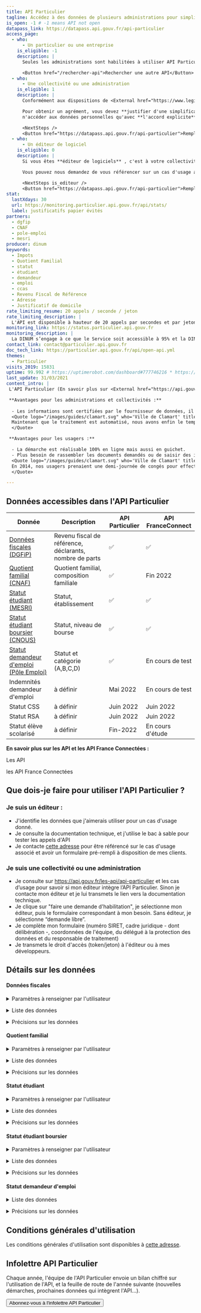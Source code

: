 ```yaml
---
title: API Particulier
tagline: Accédez à des données de plusieurs administrations pour simplifier les démarches de vos usagers (revenu fiscal de référence, quotient familial, statut demandeur d’emploi, statut étudiant et étudiant boursier...)
is_open: -1 # -1 means API not open
datapass_link: https://datapass.api.gouv.fr/api-particulier
access_page:
  - who:
      - Un particulier ou une entreprise
    is_eligible: -1
    description: |
      Seules les administrations sont habilitées à utiliser API Particulier.

      <Button href="/rechercher-api">Rechercher une autre API</Button>
  - who:
      - Une collectivité ou une administration
    is_eligible: 1
    description: |
      Conformément aux dispositions de <External href="https://www.legifrance.gouv.fr/affichCodeArticle.do?cidTexte=LEGITEXT000031366350&idArticle=LEGIARTI000031367412&dateTexte=&categorieLien=cid">l'article L114-8</External> du *code des relations entre le public et l'administration*, seules les administrations sont habilitées à échanger entre elles des informations ou données strictement nécessaires pour traiter une démarche.

      Pour obtenir un agrément, vous devez **justifier d'une simplification pour les citoyens**, et vous engager à
      n'accéder aux données personnelles qu'avec **l'accord explicite** de l'usager.

      <NextSteps />
      <Button href="https://datapass.api.gouv.fr/api-particulier">Remplir une demande</Button>
  - who:
      - Un éditeur de logiciel
    is_eligible: 0
    description: |
      Si vous êtes **éditeur de logiciels** , c'est à votre collectivité ou administration de faire sa demande d'habilitation vous pouvez remplir une demande d’habilitation à l’API Particulier, dans le cadre de <External href="https://www.legifrance.gouv.fr/affichCodeArticle.do?cidTexte=LEGITEXT000031366350&idArticle=LEGIARTI000031367412&dateTexte=&categorieLien=cid">l'article L114-8</External> du *code des relations entre le public et l'administration*.

      Vous pouvez nous demandez de vous référencer sur un cas d'usage afin de proposer des formulaires pré-remplis et ainsi simplifier l'expérience de vos clients.

      <NextSteps is_editeur />
      <Button href="https://datapass.api.gouv.fr/api-particulier">Remplir une demande</Button>
stat:
  lastXdays: 30
  url: https://monitoring.particulier.api.gouv.fr/api/stats/
  label: justificatifs papier évités
partners:
  - dgfip
  - CNAF
  - pole-emploi
  - mesri
producer: dinum
keywords:
  - Impots
  - Quotient Familial
  - statut
  - étudiant
  - demandeur
  - emploi
  - ccas
  - Revenu Fiscal de Référence
  - Adresse
  - Justificatif de domicile
rate_limiting_resume: 20 appels / seconde / jeton
rate_limiting_description: |
  L'API est disponible à hauteur de 20 appels par secondes et par jetons d'accès.
monitoring_link: https://status.particulier.api.gouv.fr
monitoring_description: |
  La DINUM s’engage à ce que le Service soit accessible à 95% et la DINUM s’engage à améliorer progressivement ce rendement.
contact_link: contact@particulier.api.gouv.fr
doc_tech_link: https://particulier.api.gouv.fr/api/open-api.yml
themes:
  - Particulier
visits_2019: 15831
uptime: 99.992 # https://uptimerobot.com/dashboard#777746216 * https://uptimerobot.com/dashboard#778826562 / 2
last_update: 31/03/2021
content_intro: |
 L'API Particulier (En savoir plus sur <External href="https://api.gouv.fr/guides/api-definition">les API</External>) est un bouquet de données proposé pour simplifier les démarches administratives. L'API Particulier permet d'obtenir une multitude de données provenant d'administration différentes dans le cadre de démarches en ligne (appelée aussi formulaires en ligne ou téléservices). Un usage dans les logiciels métiers est aussi possible. 

 **Avantages pour les administrations et collectivités :** 
 
  - Les informations sont certifiées par le fournisseur de données, il n'y a plus de saisie des données à effectuer.
  <Quote logo="/images/guides/clamart.svg" who='Ville de Clamart' title='Aurélie Coutant, directrice de la relation usagers'>
  Maintenant que le traitement est automatisé, nous avons enfin le temps de mieux accompagner les usagers en difficulté, de leur expliquer plus largement les prestations auxquelles ils peuvent avoir accès.
  </Quote>

 **Avantages pour les usagers :**

  - La démarche est réalisable 100% en ligne mais aussi en guichet.
  - Plus besoin de rassembler les documents demandés ou de saisir des informations déjà connues de l'administration.
  <Quote logo="/images/guides/clamart.svg" who='Ville de Clamart' title='Simon-Pierre Chalvidan, directeur général adjoint des services'>
  En 2014, nos usagers prenaient une demi-journée de congés pour effectuer leurs démarches en mairie. Aujourd'hui, ils les effectuent en ligne en 5 minutes.
  </Quote>

---
```


## Données accessibles dans l'API Particulier

  | Donnée | Description | API Particulier | API FranceConnect |
  |---------------------|---------------------------------------------- |------------------- |--------------------------- |
  | [Données fiscales (DGFiP)](/les-api/api-particulier#donnees-fiscales)    | Revenu fiscal de référence, déclarants, nombre de parts  | ✅      | ✅                    |   
  | [Quotient familial (CNAF)](/les-api/api-particulier#quotient-familial)  | Quotient familial, composition familiale          | ✅                      | Fin 2022                   |
  | [Statut étudiant (MESRI)](/les-api/api-particulier#statut-etudiant)  | Statut, établissement | ✅                      | ✅                         |
  | [Statut étudiant boursier (CNOUS)](#statut-etudiant-boursier)| Statut, niveau de bourse                                     | ✅      | ✅                         |
  | [Statut demandeur d'emploi (Pôle Emploi)](/les-api/api-particulier#statut-demandeur-demploi)| Statut et catégorie (A,B,C,D)      | ✅                      | En cours de test          |
  | Indemnités demandeur d'emploi | à définir | Mai 2022               | En cours de test          |
  | Statut CSS                 | à définir | Juin 2022               | Juin 2022                 |
  | Statut RSA                 | à définir | Juin 2022               | Juin 2022                 |
  | Statut élève scolarisé      | à définir | Fin-2022                | En cours d'étude          |

  **En savoir plus sur les API et les API France Connectées :**

  <External href="https://api.gouv.fr/guides/api-definition"> Les API </External> 

  <External href="https://api.gouv.fr/guides/api-franceconnectees"> les API France Connectées </External> 


## Que dois-je faire pour utiliser l'API Particulier ?

### Je suis un éditeur :

- J'identifie les données que j'aimerais utiliser pour un cas d'usage donné.
- Je consulte la documentation technique, et j'utilise le bac à sable pour tester les appels d'API
- Je contacte [cette adresse](https://api.gouv.fr/parcours-client?source=preFooter) pour être référencé sur le cas d'usage associé et avoir un formulaire pré-rempli à disposition de mes clients.

### Je suis une collectivité ou une administration

- Je consulte sur https://api.gouv.fr/les-api/api-particulier et les cas d’usage pour savoir si mon éditeur intègre l’API Particulier. Sinon je contacte mon éditeur et je lui transmets le lien vers la documentation technique.
- Je clique sur "faire une demande d'habilitation", je sélectionne mon éditeur, puis le formulaire correspondant à mon besoin. Sans éditeur, je sélectionne “demande libre”.
- Je complète mon formulaire (numéro SIRET, cadre juridique - dont délibération -, coordonnées de l'équipe, du délégué à la protection des données et du responsable de traitement)
- Je transmets le droit d'accès (token/jeton) à l'éditeur ou à mes développeurs.

## Détails sur les données

#### Données fiscales

<details>
    <summary>Paramètres à renseigner par l'utilisateur</summary>
Informations à saisir par l'utilisateur (secrets) : Numéro fiscal propre à chaque citoyen (identifiant numérique de 13 chiffres), et Référence de l'avis fiscal (identifiant alphanumérique de 13 caractères) - 14 si dégrèvement -)
</details>

<p>

<details>
   <summary>Liste des données</summary>
| Donnée                       | Description                                                                                        |
| ---------------------------- | -------------------------------------------------------------------------------------------------- |
| Etat civil du /des déclarant(s)   | Nom, nom de naissance, prénom(s), date de naissance            |
| Échéances de l'avis d'imposition  | Date de recouvrement, date d'établissement                            |
| Situation du foyer fiscal  | Adresse, année de déclaration, nombre de parts, nombre de personnes à charge, situation de famille  |
| Agrégats fiscaux   | Revenu brut global, revenu imposable, impôt sur le revenu net avant corrections, montant de l'impôt, revenu fiscal de référence, année de l'impôt, année des revenus   |


</details>

<p>

<details>
   <summary>Précisions sur les données</summary>

⚠️ Attention : si vous comptez utiliser uniquement les données de la DGFIP, il convient d'utiliser l'API [impôt particulier](https://api.gouv.fr/les-api/impot-particulier)

**Données complémentaires**

Erreur correctif : ce scope complémentaire indique si un correctif plus récent que l'avis recherché est disponible.

Situation partielle : ce scope retourne une réponse dans un foyer marié ou pacsé, quand un décès d'un des contribuables affiche les données de l’avis avec l’indication « situation partielle ». Les références de l’autre avis sont donc nécessaires pour le consulter.

**Périmètre**

Seules les données des deux dernières années sont disponibles. Par exemple en 2022, il n'est pas possible d'obtenir de données sur l'année 2020.

Les déclarants du foyer fiscal sont la(le) contribuable elle(lui)-même et le(la) conjoint(e) ou partenaire de Pacs.

L’Adresse est celle connue au 1er janvier de l’année d’imposition (exemple au 1er janvier 2022 pour les revenus de 2021).
</details>

#### Quotient familial

<details>
    <summary>Paramètres à renseigner par l'utilisateur</summary>
Informations à saisir par l'utilisateur (secrets) : Numéro d'allocataire et Code postal
</details>

<p>

<details>
   <summary>Liste des données</summary>
| Donnée                       | Description                                                                                        |
| ---------------------------- | -------------------------------------------------------------------------------------------------- |
| Quotient familial            | Le quotient familial (QF) du mois précédent pour la famille                                        |
| Composition familiale        | Liste des parents et des enfants de la famille (avec nom, prénoms, date de naissance).             |
| Adresse                      | L'adresse structurée détenue par la CAF                                                            |


</details>

<p>

<details>
   <summary>Précisions sur les données</summary>
Le quotient familial retourné par l'API est celui du mois de référence qui est M-1 (M= mois de l’appel).
S’il n’y a pas de quotient familial calculé pour cette période de référence, l'API ne restituera pas de quotient familial.

Les données de l’API Particulier ne permettent pas encore de calculer les tarifs en établissement d'accueil du jeune enfant (crèche, multi-accueil, halte-garderie…).

-> Le Quotient  Familial CAF est revu à chaque changement de situation familiale et/ou professionelle. Il prend en compte 1/12e du revenue imposable de l’année N-2 + les Prestations familiales du mois de référence divisés par le nombre de parts fiscales du foyer. Le Quotient Familiale « DGFIP » est calculé au moment de la déclaration de revenus. Il divise le revenue imposable de l’année N-1 par le nombre de part fiscale du foyer.


</details>

#### Statut étudiant

<details>
    <summary>Paramètres à renseigner par l'utilisateur</summary>
Informations à saisir par l'utilisateur (secrets) : Identifiant National Étudiant et Etat civil (nom, prénom, date de naissance, sexe et lieu de naissance)
</details>

<p>

<details>
   <summary>Liste des données</summary>
| Donnée                             | Description                                                                   |
| ---------------------------------- | ----------------------------------------------------------------------------- |
| INE                                | Identifiant national de l'étudiant                                            |
| Inscriptions en formation continue | Permet d’interroger les données des étudiants en formation continue. Données : date de début, de fin d'inscription, et code COG de la commune du lieu d'étude.    |
| Inscriptions en formation initiale | Permet d’interroger les données des étudiants en formation initiale. Données : dates de début, fin d'inscription et code COG de la commune du lieu d'étude.     |
| Admissions                         | Limite la recherche aux seuls étudiants admis (non-inscrits).                  |
| Etablissement                      | Le ou les établissements (nom et  identifiant - UAI).                         |


</details>

<p>

<details>
   <summary>Précisions sur les données</summary>

Vous aurez à sélectionner des scopes de données dans votre demande. Voici leur fonctionnement :

Deux scopes sont utilisés comme "masque de données". Ces données ne seront 
donc pas retournées si le scope n'a pas été sélectionné.

- "Etablissements" : renvoie le ou les établissements et code COG du lieu d'étude
- "INE (Identifiant National Etudiant)"

Trois scopes ont été réalisés pour ne travailler que sur une population restreinte

- "Admission" : si ce scope est sélectionné la recherche de l'étudiant s'effectuera sur la population restreinte aux seuls admis (inscription non-définitive).
- "Inscriptions en formation initiale"
- "Inscription en formation continue"

**Périmètre  :**

Cette api délivre les données des étudiants inscrits dans les 
établissements sous tutelle du ministère de l'enseignement supérieur.

La couverture des établissements du champ des étudiants sera progressivement complétée.

🔎 Consulter le [nombre d'étudiants identifiés dans l'API](https://statutetudiant.esr.gouv.fr/)
</details>

#### Statut étudiant boursier

<details>
    <summary>Paramètres à renseigner par l'utilisateur</summary>
Informations à saisir par l'utilisateur (secrets) : Nom d’utilisateur Pôle emploi choisi par le particulier lors de la création de son espace personnel en ligne.
</details>

<p>

<details>
   <summary>Liste des données</summary>
| Donnée                             | Description                                                                   |
| ---------------------------------- | ----------------------------------------------------------------------------- |
| Statut boursier                    | Indique si l'étudiant est boursier                                            |
| Echelon de la bourse               | Echelon de la bourse de 0bis à 8                                              |
| email                              | Adresse mail                                                                  |
| Période de versement / Date de rentrée  | Date de début de rentrée scolaire ou universitaire  et durée de versement de la bourse  |
| Statut de la bourse                | Statut définitif ou provisoire (conditionnel)                                |
| Ville d'étude                      | Libellé de la ville d'étude                                                   |


</details>

<p>

<details>
   <summary>Précisions sur les données</summary>

**Périmètre  :**
L’API délivre les données des étudiants :

- **Boursiers d’État** sur critères sociaux (gérés par les Crous) ;
- **Boursiers sur critères sociaux des filières sanitaires et sociales des régions.**

### Liste des régions dont les données sont disponibles dans l'API

⚠️ La liste des boursiers gérés par les régions, disponible dans cette API, sera mise à jour dès mise à disposition des informations.
 L’API à ce jour, couvre uniquement le périmètre des boursiers sur critères sociaux à l’exception des boursiers Campus France et des autres bourses.

**Régions disponibles**

- Normandie

</details>

#### Statut demandeur d'emploi

<details>
   <summary>Liste des données</summary>
| Donnée                       | Description                                                                                        |
| ---------------------------- | -------------------------------------------------------------------------------------------------- |
| Identité                     | Nom, prénom, civilité, date de naissance                                                           |
| Données de contact           | e-mail, téléphone                                                                                  |
| Adresse                      |                                                                                                    |
| Inscription                  | Date d’inscription, date de cessation inscription, catégorie d’inscription                         |


</details>

<p>

<details>
   <summary>Précisions sur les données</summary>
Sont disponibles les données des demandeurs d’emploi inscrits ou 
ayant été inscrits à Pôle emploi depuis 2010, date d’inscription et de 
cessation d’inscription le cas échéant.

Les catégories de situation des demandeurs d’emploi sont les 5 proposées par Pôle emploi: 
A, B, C, D et E. La répartition permet d'établir une classification 
selon la disponibilité du demandeur d'emploi.

- A : Personne
sans emploi, tenue d'accomplir des actes positifs de recherche d'emploi, à la recherche d'un emploi quel que soit le type de contrat (CDI,CDD, à temps plein, à temps partiel, temporaire ou saisonnier)
- B :
Personne ayant exercé une activité réduite de 78 heures maximum par
mois, tenue d'accomplir des actes positifs de recherche d'emploi
- C : Personne ayant exercé une activité réduite de plus de 78 heures par
mois, tenue d'accomplir des actes positifs de recherche d'emploi
- D : Personne sans emploi, qui n'est pas immédiatement disponible, et qui
n'est pas tenue d'accomplir des actes positifs de recherche d'emploi
(demandeur d'emploi en formation, en maladie, etc.)
- E : Personne pourvue d'un emploi, et qui n'est pas tenue d'accomplir des actes positifs de recherche d'emploi

L’Adresse est celle déclarée par le demandeur lors de son inscription ou suite à une déclaration de changement d’adresse.
L’API devrait inclure d’ici fin 2021 des données relatives à l’indemnisation des demandeurs d’emploi.

Informations à saisir par l'utilisateur (secrets) : Nom d’utilisateur Pôle emploi choisi par le particulier lors de la création de son espace personnel en ligne.

</details>

## Conditions générales d'utilisation

Les conditions générales d'utilisation sont disponibles à [cette adresse](http://api.gouv.fr/resources/CGU%20API%20Particulier.pdf).

## Infolettre API Particulier

Chaque année, l'équipe de l'API Particulier envoie un bilan chiffré sur l'utilisation de l'API, et la feuille de route de l'année suivante (nouvelles démarches, prochaines données qui intègrent l'API...).

<Button href="https://487b4da0.sibforms.com/serve/MUIEADKIZQbixV2PoSlS2VU1cgnh4xihiaswOxPpI0HHRX4F9Wi2C8ojDtqpU70dpyEJF6s1JXYj0oHuHCHTpe-KKzm18PzpaKSBJ7Tq0yyz6FMst27i-kVe_gcvX-pK_rw_6DgRFukOX0HPq4gYVCkglTTjUslLjhGUva9aEN2m9O6CHjgYCuUND2QESrjEeviVzG_Z8Mq6WQwc">Abonnez-vous à l'infolettre API Particulier</Button>